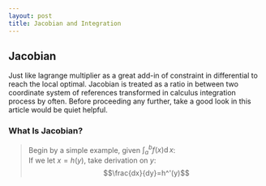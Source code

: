 ```yaml
---
layout: post
title: Jacobian and Integration
---
```


## Jacobian
<p class="message">
Just like lagrange multiplier as a great add-in of constraint in differential to reach the local optimal.  Jacobian is treated as a ratio in between two coordinate system of references transformed in calculus integration process by often.  
Before proceeding any further, take a good look in this article would be quiet helpful.
</p>

### What Is Jacobian?
>Begin by a simple example, given $\int_a^bf(x)\operatorname dx$:  
>If we let $x=h(y)$, take derivation on $y$:  
$$\frac{dx}{dy}=h^'(y)$$



